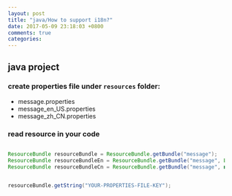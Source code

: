 ```yaml
---
layout: post
title: "java/How to support i18n?"
date: 2017-05-09 23:18:03 +0800
comments: true
categories: 
---
```


## java project

### create properties file under `resources` folder: 

* message.properties
* message_en_US.properties
* message_zh_CN.properties

### read resource in your code

```java

ResourceBundle resourceBundle = ResourceBundle.getBundle("message");
ResourceBundle resourceBundleEn = ResourceBundle.getBundle("message", Locale.US);
ResourceBundle resourceBundleCn = ResourceBundle.getBundle("message", new Locale("zh", "CN"));


resourceBundle.getString("YOUR-PROPERTIES-FILE-KEY");
```

